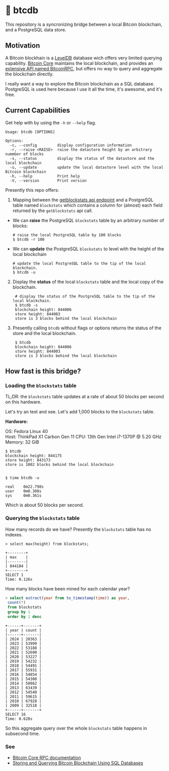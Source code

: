 # 🧰 btcdb

This repository is a syncronizing bridge between a local Bitcoin blockchain, and a PostgreSQL 
data store.

## Motivation

A Bitcoin blockhain is a [LevelDB](https://en.wikipedia.org/wiki/LevelDB) database wich offers 
very limited querying capability. [Bitcoin Core](https://bitcoin.org/en/bitcoin-core/) maintains 
the local blockchain, and provides an [extensive API named BitcoinRPC](https://developer.bitcoin.org/reference/rpc/), 
but offers no way to query and aggregate the blockchain directly.


I really want a way to explore the Bitcoin blockchain as a SQL database. PostgreSQL is used here 
because I use it all the time, it's awesome, and it's free.

## Current Capabilities

Get help with by using the `-h` or `--help` flag.

```
Usage: btcdb [OPTIONS]

Options:
  -c, --config         display configuration information
  -r, --raise <RAISE>  raise the datastore height by an arbitrary nummber of blocks
  -s, --status         display the status of the datastore and the local blockchain
  -u, --update         update the local datastore level with the local Bitcoin blockchain
  -h, --help           Print help
  -V, --version        Print version
```

Presently this repo offers:

1. Mapping between the [getblockstats api endpoint](https://developer.bitcoin.org/reference/rpc/getblockstats.html)
and a PostgreSQL table named `blockstats` which contains a column for (almost) each field returned
by the `getblockstats` api call.
  * We can **raise** the PostgreSQL `blockstats` table by an arbitrary number of blocks:

        # raise the local PostgreSQL table by 100 blocks    
        $ btcdb -r 100

  * We can **update** the PostgreSQL `blockstats` to level with the height of the local blockchain
      
        # update the local PostgreSQL table to the tip of the local blockchain.  
        $ btcdb -u 


2. Display the **status** of the local `blockstats` table and the local copy of the blockchain.

        # display the status of the PostgreSQL table to the tip of the local blockchain.  
        $ btcdb -s
        blockchain height: 844006
        store height: 844003
        store is 3 blocks behind the local blockchain

3. Presently calling `btcdb` without flags or options returns the status of the store and the
local blockchain.

        $ btcdb
        blockchain height: 844006
        store height: 844003
        store is 3 blocks behind the local blockchain 

## How fast is this bridge?

### Loading the `blockstats` table

TL;DR: the `blockstats` table updates at a rate of about 50 blocks per second on this hardware.

Let's try an test and see.  Let's add 1,000 blocks to the `blockstats` table.

**Hardware:**

OS: Fedora Linux 40  
Host: ThinkPad X1 Carbon Gen 11
CPU: 13th Gen Intel i7-1370P @ 5.20 GHz
Memory: 32 GiB

```
$ btcdb
blockchain height: 844175
store height: 843173
store is 1002 blocks behind the local blockchain


$ time btcdb -u

real    0m22.798s
user    0m0.308s
sys     0m0.361s
```

Which is about 50 blocks per second.

### Querying the `blockstats` table

How many records do we have?  Presently the `blockstats` table has no indexes.

```swl
> select max(height) from blockstats;
```
```
+--------+
| max    |
|--------|
| 844184 |
+--------+
SELECT 1
Time: 0.126s
```

How many blocks have been mined for each calendar year?

```sql
> select extract(year from to_timestamp(time)) as year,
 count(*)
 from blockstats
 group by 1
 order by 1 desc
 ```
```
+------+-------+
| year | count |
|------+-------|
| 2024 | 20363 |
| 2023 | 53999 |
| 2022 | 53188 |
| 2021 | 52690 |
| 2020 | 53227 |
| 2019 | 54232 |
| 2018 | 54491 |
| 2017 | 55931 |
| 2016 | 54854 |
| 2015 | 54308 |
| 2014 | 58862 |
| 2013 | 63439 |
| 2012 | 54540 |
| 2011 | 59615 |
| 2010 | 67928 |
| 2009 | 32518 |
+------+-------+
SELECT 16
Time: 0.628s
```
So this aggregate query over the whole `blockstats` table happens in subsecond time.

### See 
* [Bitcoin Core RPC documentation](https://developer.bitcoin.org/reference/rpc/index.html)
* [Storing and Querying Bitcoin Blockchain Using SQL Databases](https://files.eric.ed.gov/fulltext/EJ1219543.pdf)
